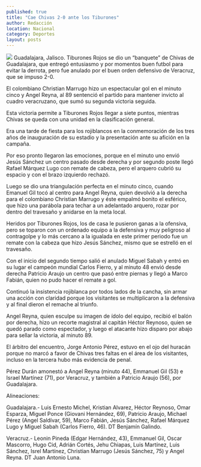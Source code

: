 ```yaml
---
published: true
title: "Cae Chivas 2-0 ante los Tiburones"
author: Redacción
location: Nacional
category: Deportes
layout: posts
---
```


![](http://i.imgur.com/I4TKwSTm.jpg)
Guadalajara, Jalisco. Tiburones Rojos se dio un “banquete” de Chivas de Guadalajara, que entregó entusiasmo y por momentos buen futbol para evitar la derrota, pero fue anulado por el buen orden defensivo de Veracruz, que se impuso 2-0.

El colombiano Christian Marrugo hizo un espectacular gol en el minuto cinco y Angel Reyna, al 89 sentenció el partido para mantener invicto al cuadro veracruzano, que sumó su segunda victoria seguida.

Esta victoria permite a Tiburones Rojos llegar a siete puntos, mientras Chivas se queda con una unidad en la clasificación general.

Era una tarde de fiesta para los rojiblancos en la conmemoración de los tres años de inauguración de su estadio y la presentación ante su afición en la campaña.

Por eso pronto llegaron las emociones, porque en el minuto uno envió Jesús Sánchez un centro pasado desde derecha y por segundo poste llegó Rafael Márquez Lugo con remate de cabeza, pero el arquero cubrió su espacio y con el brazo izquierdo rechazó.

Luego se dio una triangulación perfecta en el minuto cinco, cuando Emanuel Gil tocó al centro para Angel Reyna, quien devolvió a la derecha para el colombiano Christian Marrugo y éste empalmó bonito el esférico, que hizo una parábola para techar a un adelantado arquero, rozar por dentro del travesaño y anidarse en la meta local.

Heridos por Tiburones Rojos, los de casa le pusieron ganas a la ofensiva, pero se toparon con un ordenado equipo a la defensiva y muy peligroso al contragolpe y lo más cercano a la igualada en este primer periodo fue un remate con la cabeza que hizo Jesús Sánchez, mismo que se estrelló en el travesaño.

Con el inicio del segundo tiempo salió el anulado Miguel Sabah y entró en su lugar el campeón mundial Carlos Fierro, y al minuto 48 envió desde derecha Patricio Araujo un centro que pasó entre piernas y llegó a Marco Fabián, quien no pudo hacer el remate a gol.

Continuó la insistencia rojiblanca por todos lados de la cancha, sin armar una acción con claridad porque los visitantes se multiplicaron a la defensiva y al final dieron el remache al triunfo.

Angel Reyna, quien esculpe su imagen de ídolo del equipo, recibió el balón por derecha, hizo un recorte magistral al capitán Héctor Reynoso, quien se quedó parado como espectador, y luego el atacante hizo disparo por abajo para sellar la victoria, al minuto 89.

El árbitro del encuentro, Jorge Antonio Pérez, estuvo en el ojo del huracán porque no marcó a favor de Chivas tres faltas en el área de los visitantes, incluso en la tercera hubo más evidencia de penal.

Pérez Durán amonestó a Angel Reyna (minuto 44), Emmanuel Gil (53) e Israel Martínez (71), por Veracruz, y también a Patricio Araujo (56), por Guadalajara.

Alineaciones:

Guadalajara.- Luis Ernesto Michel, Kristian Alvarez, Héctor Reynoso, Omar Esparza, Miguel Ponce (Giovani Hernández, 69), Patricio Araujo, Michael Pérez (Angel Saldívar, 59), Marco Fabián, Jesús Sánchez, Rafael Márquez Lugo y Miguel Sabah (Carlos Fierro, 46). DT Benjamín Galindo.

Veracruz.- Leonin Pineda (Edgar Hernández, 43), Emmanuel Gil, Oscar Mascorro, Hugo Cid, Adrián Cortés, Jehu Chiapas, Luis Martínez, Luis Sánchez, Isrel Martínez, Christian Marrugo (Jesús Sánchez, 75) y Angel Reyna. DT Juan Antonio Luna.
